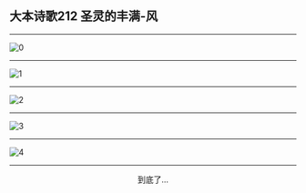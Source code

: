 
## 大本诗歌212 圣灵的丰满-风
        
<div id="aplayer0"></div>

---

<img alt="0" data-original="/data/d0211/0">

---

<img alt="1" data-original="/data/d0211/1">

---

<img alt="2" data-original="/data/d0211/2">

---

<img alt="3" data-original="/data/d0211/3">

---

<img alt="4" data-original="/data/d0211/4">

---

<p style="text-align: center">到底了...</p>

<script src="/js/dist-view.js"></script>

<script>
MAIN.id = 'd0211';
        
const ap0 = new APlayer({
    container: document.getElementById('aplayer0'),
    volume: 1,
    loop: 'none',
    preload: 'none',
    audio: [{
        name: '大本诗歌212.mp3',
        artist: '大本诗歌',
        url: 'https://res.wx.qq.com/voice/getvoice?mediaid=MzI0NTk3MDM5M18yMjQ3NDkwMjYx',
        cover: '/favicon'
    }]
});
</script>
